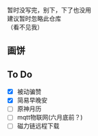 暂时没写完，别下，下了也没用  
建议暂时忽略此仓库  
（看不见我）  


## 画饼
## To Do    
- [x] 被动骗赞
- [x] 简易早晚安  
- [ ] 原神月历  
- [ ] mqtt物联网(六月底前？)  
- [ ] 磁力链远程下载  
